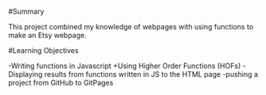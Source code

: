 #Summary

This project combined my knowledge of webpages with using functions to make an Etsy webpage.  

#Learning Objectives

-Writing functions in Javascript
  +Using Higher Order Functions (HOFs)
-Displaying results from functions written in JS to the HTML page
-pushing a project from GitHub to GitPages
